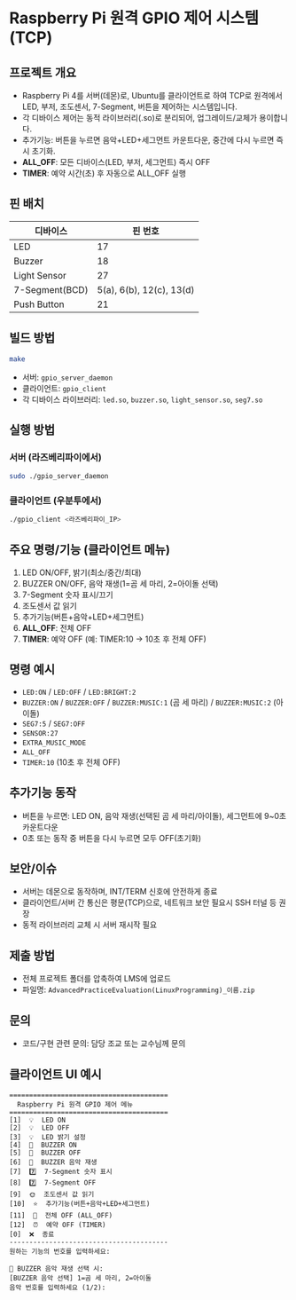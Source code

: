 # Raspberry Pi 원격 GPIO 제어 시스템 (TCP)

## 프로젝트 개요
- Raspberry Pi 4를 서버(데몬)로, Ubuntu를 클라이언트로 하여 TCP로 원격에서 LED, 부저, 조도센서, 7-Segment, 버튼을 제어하는 시스템입니다.
- 각 디바이스 제어는 동적 라이브러리(.so)로 분리되어, 업그레이드/교체가 용이합니다.
- 추가기능: 버튼을 누르면 음악+LED+세그먼트 카운트다운, 중간에 다시 누르면 즉시 초기화.
- **ALL_OFF**: 모든 디바이스(LED, 부저, 세그먼트) 즉시 OFF
- **TIMER**: 예약 시간(초) 후 자동으로 ALL_OFF 실행

## 핀 배치
| 디바이스      | 핀 번호         |
|---------------|----------------|
| LED           | 17             |
| Buzzer        | 18             |
| Light Sensor  | 27             |
| 7-Segment(BCD)| 5(a), 6(b), 12(c), 13(d) |
| Push Button   | 21             |

## 빌드 방법
```sh
make
```
- 서버: `gpio_server_daemon`
- 클라이언트: `gpio_client`
- 각 디바이스 라이브러리: `led.so`, `buzzer.so`, `light_sensor.so`, `seg7.so`

## 실행 방법
### 서버 (라즈베리파이에서)
```sh
sudo ./gpio_server_daemon 
```

### 클라이언트 (우분투에서)
```sh
./gpio_client <라즈베리파이_IP>
```

## 주요 명령/기능 (클라이언트 메뉴)
1. LED ON/OFF, 밝기(최소/중간/최대)
2. BUZZER ON/OFF, 음악 재생(1=곰 세 마리, 2=아이돌 선택)
3. 7-Segment 숫자 표시/끄기
4. 조도센서 값 읽기
5. 추가기능(버튼+음악+LED+세그먼트)
6. **ALL_OFF**: 전체 OFF
7. **TIMER**: 예약 OFF (예: TIMER:10 → 10초 후 전체 OFF)

## 명령 예시
- `LED:ON` / `LED:OFF` / `LED:BRIGHT:2`
- `BUZZER:ON` / `BUZZER:OFF` / `BUZZER:MUSIC:1` (곰 세 마리) / `BUZZER:MUSIC:2` (아이돌)
- `SEG7:5` / `SEG7:OFF`
- `SENSOR:27`
- `EXTRA_MUSIC_MODE`
- `ALL_OFF`
- `TIMER:10` (10초 후 전체 OFF)

## 추가기능 동작
- 버튼을 누르면: LED ON, 음악 재생(선택된 곰 세 마리/아이돌), 세그먼트에 9~0초 카운트다운
- 0초 또는 동작 중 버튼을 다시 누르면 모두 OFF(초기화)

## 보안/이슈
- 서버는 데몬으로 동작하며, INT/TERM 신호에 안전하게 종료
- 클라이언트/서버 간 통신은 평문(TCP)으로, 네트워크 보안 필요시 SSH 터널 등 권장
- 동적 라이브러리 교체 시 서버 재시작 필요

## 제출 방법
- 전체 프로젝트 폴더를 압축하여 LMS에 업로드
- 파일명: `AdvancedPracticeEvaluation(LinuxProgramming)_이름.zip`

## 문의
- 코드/구현 관련 문의: 담당 조교 또는 교수님께 문의 

## 클라이언트 UI 예시

```
========================================
  Raspberry Pi 원격 GPIO 제어 메뉴  
========================================
[1]  💡  LED ON
[2]  💡  LED OFF
[3]  💡  LED 밝기 설정
[4]  🔔  BUZZER ON
[5]  🔕  BUZZER OFF
[6]  🎵  BUZZER 음악 재생
[7]  7️⃣  7-Segment 숫자 표시
[8]  7️⃣  7-Segment OFF
[9]  🌞  조도센서 값 읽기
[10]  ⭐  추가기능(버튼+음악+LED+세그먼트)
[11]  🚨  전체 OFF (ALL_OFF)
[12]  ⏰  예약 OFF (TIMER)
[0]  ❌  종료
----------------------------------------
원하는 기능의 번호를 입력하세요: 

🎵 BUZZER 음악 재생 선택 시:
[BUZZER 음악 선택] 1=곰 세 마리, 2=아이돌
음악 번호를 입력하세요 (1/2): 
